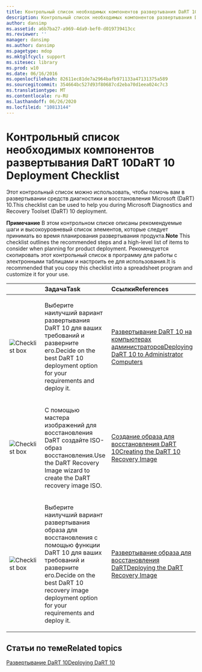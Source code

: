 ```yaml
---
title: Контрольный список необходимых компонентов развертывания DaRT 10
description: Контрольный список необходимых компонентов развертывания DaRT 10
author: dansimp
ms.assetid: a6b7ba27-a969-4da9-bef0-d019739413cc
ms.reviewer: ''
manager: dansimp
ms.author: dansimp
ms.pagetype: mdop
ms.mktglfcycl: support
ms.sitesec: library
ms.prod: w10
ms.date: 06/16/2016
ms.openlocfilehash: 82611ec81de7a2964bafb971133a47131375a589
ms.sourcegitcommit: 354664bc527d93f80687cd2eba70d1eea024c7c3
ms.translationtype: MT
ms.contentlocale: ru-RU
ms.lasthandoff: 06/26/2020
ms.locfileid: "10813144"
---
```

# <span data-ttu-id="41e05-103">Контрольный список необходимых компонентов развертывания DaRT 10</span><span class="sxs-lookup"><span data-stu-id="41e05-103">DaRT 10 Deployment Checklist</span></span>


<span data-ttu-id="41e05-104">Этот контрольный список можно использовать, чтобы помочь вам в развертывании средств диагностики и восстановления Microsoft (DaRT) 10.</span><span class="sxs-lookup"><span data-stu-id="41e05-104">This checklist can be used to help you during Microsoft Diagnostics and Recovery Toolset (DaRT) 10 deployment.</span></span>

<span data-ttu-id="41e05-105">**Примечание**  В этом контрольном списке описаны рекомендуемые шаги и высокоуровневый список элементов, которые следует принимать во время планирования развертывания продукта.</span><span class="sxs-lookup"><span data-stu-id="41e05-105">**Note** This checklist outlines the recommended steps and a high-level list of items to consider when planning for product deployment.</span></span> <span data-ttu-id="41e05-106">Рекомендуется скопировать этот контрольный список в программу для работы с электронными таблицами и настроить ее для использования.</span><span class="sxs-lookup"><span data-stu-id="41e05-106">It is recommended that you copy this checklist into a spreadsheet program and customize it for your use.</span></span>

 

<table>
<colgroup>
<col width="33%" />
<col width="33%" />
<col width="33%" />
</colgroup>
<thead>
<tr class="header">
<th align="left"></th>
<th align="left"><span data-ttu-id="41e05-107">Задача</span><span class="sxs-lookup"><span data-stu-id="41e05-107">Task</span></span></th>
<th align="left"><span data-ttu-id="41e05-108">Ссылки</span><span class="sxs-lookup"><span data-stu-id="41e05-108">References</span></span></th>
</tr>
</thead>
<tbody>
<tr class="odd">
<td align="left"><img src="images/checklistbox.gif" alt="Checklist box" /></td>
<td align="left"><p><span data-ttu-id="41e05-109">Выберите наилучший вариант развертывания DaRT 10 для ваших требований и разверните его.</span><span class="sxs-lookup"><span data-stu-id="41e05-109">Decide on the best DaRT 10 deployment option for your requirements and deploy it.</span></span></p></td>
<td align="left"><p><a href="deploying-dart-10-to-administrator-computers.md" data-raw-source="[Deploying DaRT 10 to Administrator Computers](deploying-dart-10-to-administrator-computers.md)"><span data-ttu-id="41e05-110">Развертывание DaRT 10 на компьютерах администраторов</span><span class="sxs-lookup"><span data-stu-id="41e05-110">Deploying DaRT 10 to Administrator Computers</span></span></a></p></td>
</tr>
<tr class="even">
<td align="left"><img src="images/checklistbox.gif" alt="Checklist box" /></td>
<td align="left"><p><span data-ttu-id="41e05-111">С помощью мастера изображений для восстановления DaRT создайте ISO-образ восстановления.</span><span class="sxs-lookup"><span data-stu-id="41e05-111">Use the DaRT Recovery Image wizard to create the DaRT recovery image ISO.</span></span></p></td>
<td align="left"><p><a href="creating-the-dart-10-recovery-image.md" data-raw-source="[Creating the DaRT 10 Recovery Image](creating-the-dart-10-recovery-image.md)"><span data-ttu-id="41e05-112">Создание образа для восстановления DaRT 10</span><span class="sxs-lookup"><span data-stu-id="41e05-112">Creating the DaRT 10 Recovery Image</span></span></a></p></td>
</tr>
<tr class="odd">
<td align="left"><img src="images/checklistbox.gif" alt="Checklist box" /></td>
<td align="left"><p><span data-ttu-id="41e05-113">Выберите наилучший вариант развертывания образа для восстановления с помощью функции DaRT 10 для ваших требований и разверните его.</span><span class="sxs-lookup"><span data-stu-id="41e05-113">Decide on the best DaRT 10 recovery image deployment option for your requirements and deploy it.</span></span></p></td>
<td align="left"><p><a href="deploying-the-dart-recovery-image-dart-10.md" data-raw-source="[Deploying the DaRT Recovery Image](deploying-the-dart-recovery-image-dart-10.md)"><span data-ttu-id="41e05-114">Развертывание образа для восстановления DaRT</span><span class="sxs-lookup"><span data-stu-id="41e05-114">Deploying the DaRT Recovery Image</span></span></a></p></td>
</tr>
</tbody>
</table>

 

## <span data-ttu-id="41e05-115">Статьи по теме</span><span class="sxs-lookup"><span data-stu-id="41e05-115">Related topics</span></span>


[<span data-ttu-id="41e05-116">Развертывание DaRT 10</span><span class="sxs-lookup"><span data-stu-id="41e05-116">Deploying DaRT 10</span></span>](deploying-dart-10.md)

 

 





